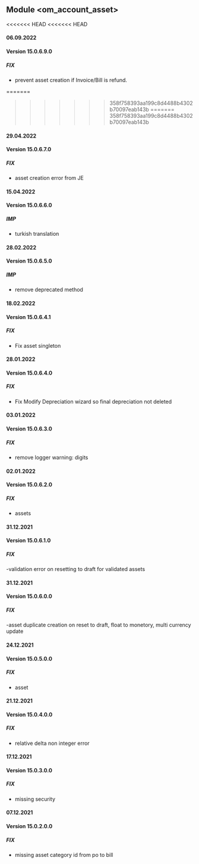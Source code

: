 ## Module <om_account_asset>

<<<<<<< HEAD
<<<<<<< HEAD
#### 06.09.2022
#### Version 15.0.6.9.0
##### FIX
- prevent asset creation if Invoice/Bill is refund.

=======
>>>>>>> 358f758393aa199c8d4488b4302b70097eab143b
=======
>>>>>>> 358f758393aa199c8d4488b4302b70097eab143b
#### 29.04.2022
#### Version 15.0.6.7.0
##### FIX
- asset creation error from JE

#### 15.04.2022
#### Version 15.0.6.6.0
##### IMP
- turkish translation

#### 28.02.2022
#### Version 15.0.6.5.0
##### IMP
- remove deprecated method

#### 18.02.2022
#### Version 15.0.6.4.1
##### FIX
- Fix asset singleton

#### 28.01.2022
#### Version 15.0.6.4.0
##### FIX
- Fix Modify Depreciation wizard so final depreciation not deleted

#### 03.01.2022
#### Version 15.0.6.3.0
##### FIX
- remove logger warning: digits

#### 02.01.2022
#### Version 15.0.6.2.0
##### FIX
- assets

#### 31.12.2021
#### Version 15.0.6.1.0
##### FIX
-validation error on resetting to draft for validated assets


#### 31.12.2021
#### Version 15.0.6.0.0
##### FIX
-asset duplicate creation on reset to draft, float to monetory,
 multi currency update


#### 24.12.2021
#### Version 15.0.5.0.0
##### FIX
- asset

#### 21.12.2021
#### Version 15.0.4.0.0
##### FIX
- relative delta non integer error

#### 17.12.2021
#### Version 15.0.3.0.0
##### FIX
- missing security

#### 07.12.2021
#### Version 15.0.2.0.0
##### FIX
- missing asset category id from po to bill


